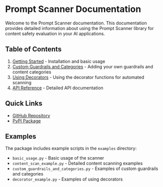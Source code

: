 # Prompt Scanner Documentation

Welcome to the Prompt Scanner documentation. This documentation provides detailed information about using the Prompt Scanner library for content safety evaluation in your AI applications.

## Table of Contents

1. [Getting Started](getting_started.md) - Installation and basic usage
2. [Custom Guardrails and Categories](custom_guardrails.md) - Adding your own guardrails and content categories
3. [Using Decorators](decorators.md) - Using the decorator functions for automated scanning
4. [API Reference](api_reference.md) - Detailed API documentation

## Quick Links

- [GitHub Repository](https://github.com/shivama205/prompt-scanner)
- [PyPI Package](https://pypi.org/project/prompt-scanner/)

## Examples

The package includes example scripts in the `examples` directory:

- `basic_usage.py` - Basic usage of the scanner
- `content_scan_example.py` - Detailed content scanning examples
- `custom_guardrails_and_categories.py` - Examples of custom guardrails and categories
- `decorator_example.py` - Examples of using decorators 